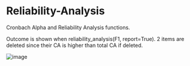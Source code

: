 # Reliability-Analysis
Cronbach Alpha and Reliability Analysis functions.

Outcome is shown when reliability_analysis(F1, report=True). 2 items are deleted since their CA is higher than total CA if deleted. 

![image](https://user-images.githubusercontent.com/83431435/143788275-411fb7b1-7a2b-40cf-bd60-b940efd26f7a.png)

